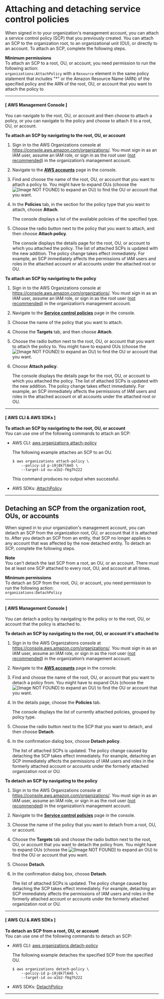 # Attaching and detaching service control policies<a name="orgs_manage_policies_scps_attach"></a>

When signed in to your organization's management account, you can attach a service control policy \(SCP\) that you previously created\. You can attach an SCP to the organization root, to an organizational unit \(OU\), or directly to an account\. To attach an SCP, complete the following steps\.

**Minimum permissions**  
To attach an SCP to a root, OU, or account, you need permission to run the following action:  
`organizations:AttachPolicy` with a `Resource` element in the same policy statement that includes "\*" or the Amazon Resource Name \(ARN\) of the specified policy and the ARN of the root, OU, or account that you want to attach the policy to

------
#### [ AWS Management Console ]

You can navigate to the root, OU, or account and then choose to attach a policy, or you can navigate to the policy and choose to attach it to a root, OU, or account\.

**To attach an SCP by navigating to the root, OU, or account**

1. Sign in to the AWS Organizations console at [https://console\.aws\.amazon\.com/organizations/](https://console.aws.amazon.com/organizations/)\. You must sign in as an IAM user, assume an IAM role, or sign in as the root user \([not recommended](https://docs.aws.amazon.com/IAM/latest/UserGuide/best-practices.html#lock-away-credentials)\) in the organization’s management account\. 

1. Navigate to the **[AWS accounts](https://console.aws.amazon.com/organizations/home/accounts)** page in the console\. 

1. Find and choose the name of the root, OU, or account that you want to attach a policy to\. You might have to expand OUs \(choose the ![\[Image NOT FOUND\]](http://docs.aws.amazon.com/organizations/latest/userguide/images/console-expand.png) to expand an OU\) to find the OU or account that you want\.

1. In the **Policies** tab, in the section for the policy type that you want to attach, choose **Attach**\.

   The console displays a list of the available policies of the specified type\.

1. Choose the radio button next to the policy that you want to attach, and then choose **Attach policy**\.

   The console displays the details page for the root, OU, or account to which you attached the policy\. The list of attached SCPs is updated with the new addition\. The policy change takes effect immediately\. For example, an SCP immediately affects the permissions of IAM users and roles in the attached account or all accounts under the attached root or OU\.

**To attach an SCP by navigating to the policy**

1. Sign in to the AWS Organizations console at [https://console\.aws\.amazon\.com/organizations/](https://console.aws.amazon.com/organizations/)\. You must sign in as an IAM user, assume an IAM role, or sign in as the root user \([not recommended](https://docs.aws.amazon.com/IAM/latest/UserGuide/best-practices.html#lock-away-credentials)\) in the organization’s management account\. 

1. Navigate to the **[Service control policies](https://console.aws.amazon.com/organizations/home/policies/service-control-policy)** page in the console\.

1. Choose the name of the policy that you want to attach\.

1. Choose the **Targets** tab, and then choose **Attach**\.

1. Choose the radio button next to the root, OU, or account that you want to attach the policy to\. You might have to expand OUs \(choose the ![\[Image NOT FOUND\]](http://docs.aws.amazon.com/organizations/latest/userguide/images/console-expand.png) to expand an OU\) to find the OU or account that you want\.

1. Choose **Attach policy**\.

   The console displays the details page for the root, OU, or account to which you attached the policy\. The list of attached SCPs is updated with the new addition\. The policy change takes effect immediately\. For example, an SCP immediately affects the permissions of IAM users and roles in the attached account or all accounts under the attached root or OU\.

------
#### [ AWS CLI & AWS SDKs ]

**To attach an SCP by navigating to the root, OU, or account**  
You can use one of the following commands to attach an SCP:
+ AWS CLI: [aws organizations attach\-policy](https://docs.aws.amazon.com/cli/latest/reference/organizations/attach-policy.html)

  The following example attaches an SCP to an OU\.

  ```
  $ aws organizations attach-policy \
      --policy-id p-i9j8k7l6m5 \
      --target-id ou-a1b2-f6g7h222
  ```

  This command produces no output when successful\.
+ AWS SDKs: [AttachPolicy](https://docs.aws.amazon.com/organizations/latest/APIReference/API_AttachPolicy.html)

------

## Detaching an SCP from the organization root, OUs, or accounts<a name="detach_policy"></a>

When signed in to your organization's management account, you can detach an SCP from the organization root, OU, or account that it is attached to\. After you detach an SCP from an entity, that SCP no longer applies to any account that was affected by the now detached entity\. To detach an SCP, complete the following steps\. 

**Note**  
You can't detach the last SCP from a root, an OU, or an account\. There must be at least one SCP attached to every root, OU, and account at all times\.

**Minimum permissions**  
To detach an SCP from the root, OU, or account, you need permission to run the following action:  
`organizations:DetachPolicy`

------
#### [ AWS Management Console ]

You can detach a policy by navigating to the policy or to the root, OU, or account that the policy is attached to\.

**To detach an SCP by navigating to the root, OU, or account it's attached to**

1. Sign in to the AWS Organizations console at [https://console\.aws\.amazon\.com/organizations/](https://console.aws.amazon.com/organizations/)\. You must sign in as an IAM user, assume an IAM role, or sign in as the root user \([not recommended](https://docs.aws.amazon.com/IAM/latest/UserGuide/best-practices.html#lock-away-credentials)\) in the organization’s management account\. 

1. Navigate to the **[AWS accounts](https://console.aws.amazon.com/organizations/home/accounts)** page in the console\.

1. Find and choose the name of the root, OU, or account that you want to detach a policy from\. You might have to expand OUs \(choose the ![\[Image NOT FOUND\]](http://docs.aws.amazon.com/organizations/latest/userguide/images/console-expand.png) to expand an OU\) to find the OU or account that you want\.

1. In the details page, choose the **Policies** tab\.

   The console displays the list of currently attached policies, grouped by policy type\.

1. Choose the radio button next to the SCP that you want to detach, and then choose **Detach**\. 

1. In the confirmation dialog box, choose **Detach policy**\.

   The list of attached SCPs is updated\. The policy change caused by detaching the SCP takes effect immediately\. For example, detaching an SCP immediately affects the permissions of IAM users and roles in the formerly attached account or accounts under the formerly attached organization root or OU\.

**To detach an SCP by navigating to the policy**

1. Sign in to the AWS Organizations console at [https://console\.aws\.amazon\.com/organizations/](https://console.aws.amazon.com/organizations/)\. You must sign in as an IAM user, assume an IAM role, or sign in as the root user \([not recommended](https://docs.aws.amazon.com/IAM/latest/UserGuide/best-practices.html#lock-away-credentials)\) in the organization’s management account\. 

1. Navigate to the **[Service control policies](https://console.aws.amazon.com/organizations/home/policies/service-control-policy)** page in the console\.

1. Choose the name of the policy that you want to detach from a root, OU, or account\.

1. Choose the **Targets** tab and choose the radio button next to the root, OU, or account that you want to detach the policy from\. You might have to expand OUs \(choose the ![\[Image NOT FOUND\]](http://docs.aws.amazon.com/organizations/latest/userguide/images/console-expand.png) to expand an OU\) to find the OU or account that you want\.

1. Choose **Detach**\.

1. In the confirmation dialog box, choose **Detach**\.

   The list of attached SCPs is updated\. The policy change caused by detaching the SCP takes effect immediately\. For example, detaching an SCP immediately affects the permissions of IAM users and roles in the formerly attached account or accounts under the formerly attached organization root or OU\.

------
#### [ AWS CLI & AWS SDKs ]

**To detach an SCP from a root, OU, or account**  
You can use one of the following commands to detach an SCP:
+ AWS CLI: [aws organizations detach\-policy](https://docs.aws.amazon.com/cli/latest/reference/organizations/detach-policy.html)

  The following example detaches the specified SCP from the specified OU\.

  ```
  $ aws organizations detach-policy \
      --policy-id p-i9j8k7l6m5 \
      --target-id ou-a1b2-f6g7h222
  ```
+ AWS SDKs: [DetachPolicy](https://docs.aws.amazon.com/organizations/latest/APIReference/API_DetachPolicy.html)

------